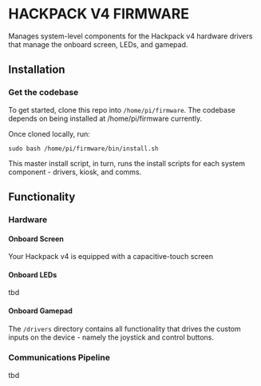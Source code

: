 # HACKPACK V4 FIRMWARE

Manages system-level components for the Hackpack v4 hardware drivers that manage the
onboard screen, LEDs, and gamepad.

## Installation

### Get the codebase

To get started, clone this repo into `/home/pi/firmware`. The codebase depends on
being installed at /home/pi/firmware currently.

Once cloned locally, run:

`sudo bash /home/pi/firmware/bin/install.sh`

This master install script, in turn, runs the install
scripts for each system component - drivers, kiosk,
and comms.

## Functionality

### Hardware

#### Onboard Screen

Your Hackpack v4 is equipped with a capacitive-touch
screen

#### Onboard LEDs

tbd


####  Onboard Gamepad

The `/drivers` directory contains all functionality
that drives the custom inputs on the device - namely
the joystick and control buttons.


### Communications Pipeline

tbd
